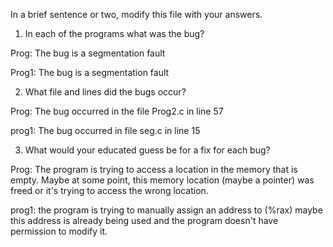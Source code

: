 In a brief sentence or two,  modify this file with your answers.

1. In each of the programs what was the bug?

Prog: The bug is a segmentation fault

Prog1: The bug is a segmentation fault

2. What file and lines did the bugs occur?

Prog: The bug occurred in the file Prog2.c in line 57

prog1: The bug occurred in file seg.c in line 15

3. What would your educated guess be for a fix for each bug? 

Prog: The program is trying to access a location in the memory that is empty. Maybe at some point, this memory location (maybe a pointer) was freed or it's trying to access the wrong location.  

prog1: the program is trying to manually assign an address to (%rax) maybe this address is already being used and the program doesn't have permission to modify it. 
